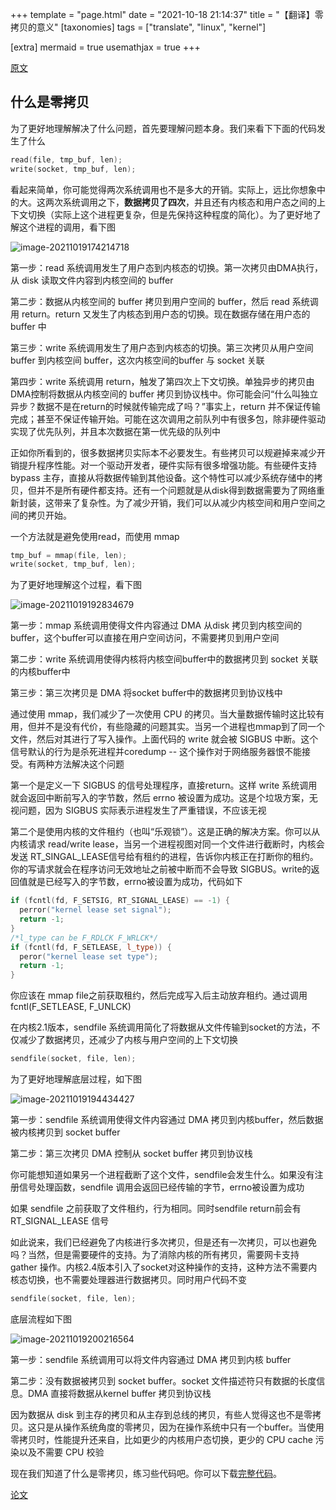 +++
template = "page.html"
date = "2021-10-18 21:14:37"
title = "【翻译】零拷贝的意义"
[taxonomies]
tags = ["translate", "linux", "kernel"]

[extra]
mermaid = true
usemathjax = true
+++
<!--
mermaid example:
<div class="mermaid">
    mermaid program
</div>
-->

[原文](https://www.linuxjournal.com/article/6345)

## 什么是零拷贝

为了更好地理解解决了什么问题，首先要理解问题本身。我们来看下下面的代码发生了什么

```cpp
read(file, tmp_buf, len);
write(socket, tmp_buf, len);
```

看起来简单，你可能觉得两次系统调用也不是多大的开销。实际上，远比你想象中的大。这两次系统调用之下，**数据拷贝了四次**，并且还有内核态和用户态之间的上下文切换（实际上这个进程更复杂，但是先保持这种程度的简化）。为了更好地了解这个进程的调用，看下图

![image-20211019174214718](https://wendjiang.github.io/pics/zero_copy/image-20211019174214718.png)

第一步：read 系统调用发生了用户态到内核态的切换。第一次拷贝由DMA执行，从 disk 读取文件内容到内核空间的 buffer

第二步：数据从内核空间的 buffer 拷贝到用户空间的 buffer，然后 read 系统调用 return。return 又发生了内核态到用户态的切换。现在数据存储在用户态的 buffer 中

第三步：write 系统调用发生了用户态到内核态的切换。第三次拷贝从用户空间 buffer 到内核空间 buffer，这次内核空间的buffer 与 socket 关联

第四步：write 系统调用 return，触发了第四次上下文切换。单独异步的拷贝由DMA控制将数据从内核空间的 buffer 拷贝到协议栈中。你可能会问“什么叫独立异步？数据不是在return的时候就传输完成了吗？”事实上，return 并不保证传输完成；甚至不保证传输开始。可能在这次调用之前队列中有很多包，除非硬件驱动实现了优先队列，并且本次数据在第一优先级的队列中

正如你所看到的，很多数据拷贝实际本不必要发生。有些拷贝可以规避掉来减少开销提升程序性能。对一个驱动开发者，硬件实际有很多增强功能。有些硬件支持 bypass 主存，直接从将数据传输到其他设备。这个特性可以减少系统存储中的拷贝，但并不是所有硬件都支持。还有一个问题就是从disk得到数据需要为了网络重新封装，这带来了复杂性。为了减少开销，我们可以从减少内核空间和用户空间之间的拷贝开始。

一个方法就是避免使用read，而使用 mmap

```cpp
tmp_buf = mmap(file, len);
write(socket, tmp_buf, len);
```

为了更好地理解这个过程，看下图

![image-20211019192834679](https://wendjiang.github.io/pics/zero_copy/image-20211019192834679.png)

第一步：mmap 系统调用使得文件内容通过 DMA 从disk 拷贝到内核空间的buffer，这个buffer可以直接在用户空间访问，不需要拷贝到用户空间

第二步：write 系统调用使得内核将内核空间buffer中的数据拷贝到 socket 关联的内核buffer中

第三步：第三次拷贝是 DMA 将socket buffer中的数据拷贝到协议栈中

通过使用 mmap，我们减少了一次使用 CPU 的拷贝。当大量数据传输时这比较有用，但并不是没有代价，有些隐藏的问题其实。当另一个进程也mmap到了同一个文件，然后对其进行了写入操作。上面代码的 write 就会被 SIGBUS 中断。这个信号默认的行为是杀死进程并coredump -- 这个操作对于网络服务器恨不能接受。有两种方法解决这个问题

第一个是定义一下 SIGBUS 的信号处理程序，直接return。这样 write 系统调用就会返回中断前写入的字节数，然后 errno 被设置为成功。这是个垃圾方案，无视问题，因为 SIGBUS 实际表示进程发生了严重错误，不应该无视

第二个是使用内核的文件租约（也叫“乐观锁”）。这是正确的解决方案。你可以从内核请求 read/write lease，当另一个进程视图对同一个文件进行截断时，内核会发送 RT_SINGAL_LEASE信号给有租约的进程，告诉你内核正在打断你的租约。你的写请求就会在程序访问无效地址之前被中断而不会导致 SIGBUS。write的返回值就是已经写入的字节数，errno被设置为成功，代码如下

```cpp
if (fcntl(fd, F_SETSIG, RT_SIGNAL_LEASE) == -1) {
  perror("kernel lease set signal");
  return -1;
}
/*l_type can be F_RDLCK F_WRLCK*/
if (fcntl(fd, F_SETLEASE, l_type)) {
  peror("kernel lease set type");
  return -1;
}
```

你应该在 mmap file之前获取租约，然后完成写入后主动放弃租约。通过调用 fcntl(F_SETLEASE, F_UNLCK) 

在内核2.1版本，sendfile 系统调用简化了将数据从文件传输到socket的方法，不仅减少了数据拷贝，还减少了内核与用户空间的上下文切换

```cpp
sendfile(socket, file, len);
```

为了更好地理解底层过程，如下图

![image-20211019194434427](https://wendjiang.github.io/pics/zero_copy/image-20211019194434427.png)

第一步：sendfile 系统调用使得文件内容通过 DMA 拷贝到内核buffer，然后数据被内核拷贝到 socket buffer

第二步：第三次拷贝 DMA 控制从 socket buffer 拷贝到协议栈

你可能想知道如果另一个进程截断了这个文件，sendfile会发生什么。如果没有注册信号处理函数，sendfile 调用会返回已经传输的字节，errno被设置为成功

如果 sendfile 之前获取了文件租约，行为相同。同时sendfile return前会有 RT_SIGNAL_LEASE 信号

如此说来，我们已经避免了内核进行多次拷贝，但是还有一次拷贝，可以也避免吗？当然，但是需要硬件的支持。为了消除内核的所有拷贝，需要网卡支持 gather 操作。内核2.4版本引入了socket对这种操作的支持，这种方法不需要内核态切换，也不需要处理器进行数据拷贝。同时用户代码不变

```cpp
sendfile(socket, file, len);
```

底层流程如下图

![image-20211019200216564](https://wendjiang.github.io/pics/zero_copy/image-20211019200216564.png)

第一步：sendfile 系统调用可以将文件内容通过 DMA 拷贝到内核 buffer

第二步：没有数据被拷贝到 socket buffer。socket 文件描述符只有数据的长度信息。DMA 直接将数据从kernel buffer 拷贝到协议栈

因为数据从 disk 到主存的拷贝和从主存到总线的拷贝，有些人觉得这也不是零拷贝。这只是从操作系统角度的零拷贝，因为在操作系统中只有一个buffer。当使用零拷贝时，性能提升还来自，比如更少的内核用户态切换，更少的 CPU cache 污染以及不需要 CPU 校验

现在我们知道了什么是零拷贝，练习些代码吧。你可以下载[完整代码]([www.xalien.org/articles/source/sfl-src.tgz](http://www.xalien.org/articles/source/sfl-src.tgz))。

[论文](https://www.uidaho.edu/-/media/UIdaho-Responsive/Files/engr/research/csds/publications/2012/Performance-Review-of-Zero-Copy-Techniques-2012.pdf?la=en&hash=B5F37435875AAD15C55C7DFC1FDA53DBF242C0E3)

